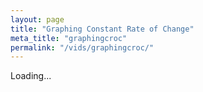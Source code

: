 ```yaml
---
layout: page
title: "Graphing Constant Rate of Change"
meta_title: "graphingcroc"
permalink: "/vids/graphingcroc/"
---
```



<html>
<head>
<script>

function setCookie(cname,cvalue,exdays) {
    var d = new Date();
    d.setTime(d.getTime() + (exdays*24*60*60*1000));
    var expires = "expires=" + d.toGMTString();
    document.cookie = cname + "=" + cvalue + ";" + expires + ";path=/";
}

function getCookie(cname) {
    var name = cname + "=";
    var decodedCookie = decodeURIComponent(document.cookie);
    var ca = decodedCookie.split(';');
    for(var i = 0; i < ca.length; i++) {
        var c = ca[i];
        while (c.charAt(0) == ' ') {
            c = c.substring(1);
        }
        if (c.indexOf(name) == 0) {
            return c.substring(name.length, c.length);
        }
    }
    return "";
}

function checkCookie() {
    var vidchoice=getCookie("graphingcroc");
    if (vidchoice==1){window.location.href = "https://ximera.osu.edu/calcvids2019/in/c/graphingcroc";}
    else if (vidchoice==2){window.location.href = "https://ximera.osu.edu/calcvids2019/in/o/graphingcroc";}
    else if (vidchoice==3){window.location.href = "https://ximera.osu.edu/calcvids2019/in/v/graphingcroc";}
    else if (vidchoice==4){window.location.href = "https://ximera.osu.edu/calcvids2019/nin/c/graphingcroc";}
    else if (vidchoice==5){window.location.href = "https://ximera.osu.edu/calcvids2019/nin/o/graphingcroc";}
    else if (vidchoice==6){window.location.href = "https://ximera.osu.edu/calcvids2019/nin/v/graphingcroc";}
    else {
      var forwardchoice=Math.random();
      if (forwardchoice <= (1/6) ){
        setCookie("graphingcroc", 1, 365);
        checkCookie();
        }
      else if (forwardchoice <= (2/6) ){
        setCookie("graphingcroc", 2, 365);
        checkCookie();
        }
      else if (forwardchoice <= (3/6) ){
        setCookie("graphingcroc", 3, 365);
        checkCookie();
        }
        else if (forwardchoice <= (4/6) ){
          setCookie("graphingcroc", 4, 365);
          checkCookie();
          }
          else if (forwardchoice <= (5/6) ){
            setCookie("graphingcroc", 5, 365);
            checkCookie();
            }
      else {
        setCookie("graphingcroc", 6, 365);
        checkCookie();
        }
      }
}



</script>
</head>
<body onload="checkCookie()">
Loading...
</body>
</html>
